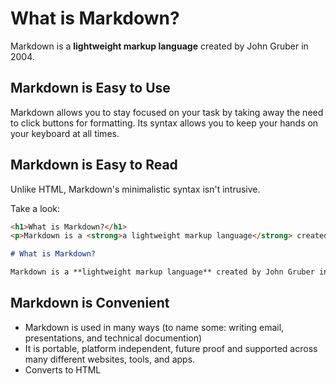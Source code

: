 # What is Markdown?

Markdown is a **lightweight markup language** created by John Gruber in 2004. 

## Markdown is Easy to Use
Markdown allows you to stay focused on your task by taking away the need to click buttons for formatting. Its syntax allows you to keep your hands on your keyboard at all times. 

## Markdown is Easy to Read
Unlike HTML, Markdown's minimalistic syntax isn't intrusive. 

Take a look:

```html
<h1>What is Markdown?</h1>
<p>Markdown is a <strong>a lightweight markup language</strong> created by John Gruber in 2004.</p>
```

```markdown
# What is Markdown?

Markdown is a **lightweight markup language** created by John Gruber in 2004.
```

## Markdown is Convenient

- Markdown is used in many ways (to name some: writing email, presentations, and technical documention)
- It is portable, platform independent, future proof and supported across many different websites, tools, and apps.
- Converts to HTML


